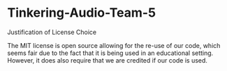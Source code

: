# Tinkering-Audio-Team-5

Justification of License Choice

The MIT license is open source allowing for the re-use of our code, which seems fair due to the fact that it is being used in an educational setting. However, it does also require that we are credited if our code is used. 

